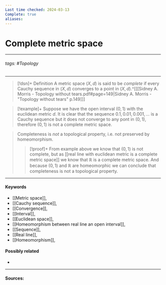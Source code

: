 ```yaml
---
Last time checked: 2024-03-13
Complete: true
aliases:
---
```

# Complete metric space
***
###### tags: #Topology 
***
>[!dsn]+ Definition
>A metric space $(X,d)$ is said to be *complete* if every Cauchy sequence in $(X,d)$ converges to a point in $(X,d)$.^[[[Sidney A. Morris - Topology without tears.pdf#page=149|Sidney A. Morris - "Topology without tears" p.149]]]

>[!example]+ 
>Suppose we have the open interval $(0,1)$ with the euclidean metric $d$. It is clear that the sequence $0.1,0.01,0.001,\dots$ is a Cauchy sequence but it does not converge to any pont in $(0,1)$, therefore $(0,1)$ is not a complete metric space.

>Completeness is *not* a topological property, i.e. not preserved by homeomorphism.
>>[!proof]+
>>From example above we know that $(0,1)$ is not complete, but as [[real line with euclidean metric is a complete metric space]] we know that $\mathbb{R}$ is a complete metric space. And because $(0,1)$ and $\mathbb{R}$ are homeomorphic we can conclude that completeness is not a topological property.

***
#### Keywords
- [[Metric space]],
- [[Cauchy sequence]],
- [[Convergence]],
- [[Interval]],
- [[Euclidean space]],
- [[Homeomorphism between real line an open interval]],
- [[Sequence]],
- [[Real line]],
- [[Homeomorphism]],
#### Possibly related
- 
***
#### Sources: 